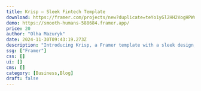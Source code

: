 ```yaml
---
title: Krisp — Sleek Fintech Template
download: https://framer.com/projects/new?duplicate=teYo1yGl2HH2VogHPWna
demo: https://smooth-humans-588684.framer.app/
price: 20
author: "Olha Mazuryk"
date: 2024-11-30T09:43:19.273Z
description: "Introducing Krisp, a Framer template with a sleek design, intuitive navigation, and vibrant colors. This template is designed to empower your fintech brand and help you achieve digital success by providing a visually appealing and user-friendly experience."
ssg: ["Framer"]
css: []
ui: []
cms: []
category: [Business,Blog]
draft: false
---
```


